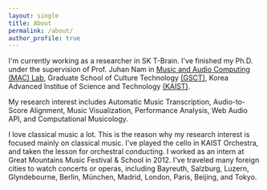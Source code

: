 ```yaml
---
layout: single
title: About
permalink: /about/
author_profile: true
---
```



I'm currently working as a researcher in SK T-Brain. I've finished my Ph.D. under the supervision of Prof. Juhan Nam in [Music and Audio Computing (MAC) Lab](http://mac.kaist.ac.kr), Graduate School of Culture Technology [(GSCT)](http://ct.kaist.ac.kr), Korea Advanced Institue of Science and Technology [(KAIST)](http://www.kaist.ac.kr).

My research interest includes Automatic Music Transcription, Audio-to-Score Alignment, Music Visualization, Performance Analysis, Web Audio API, and Computational Musicology.

I love classical music a lot. This is the reason why my research interest is focused mainly on classical music. I've played the cello in KAIST Orchestra, and taken the lesson for orchestral conducting. I worked as an intern at Great Mountains Music Festival & School in 2012. I've traveled many foreign cities to watch concerts or operas, including Bayreuth, Salzburg, Luzern, Glyndebourne, Berlin, München, Madrid, London, Paris, Beijing, and Tokyo. 